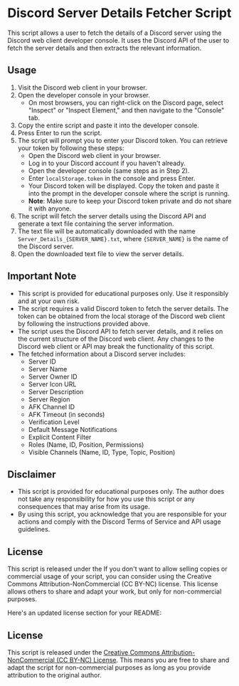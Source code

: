 # Discord Server Details Fetcher Script

This script allows a user to fetch the details of a Discord server using the Discord web client developer console. It uses the Discord API of the user to fetch the server details and then extracts the relevant information.

## Usage

1. Visit the Discord web client in your browser.
2. Open the developer console in your browser.
   - On most browsers, you can right-click on the Discord page, select "Inspect" or "Inspect Element," and then navigate to the "Console" tab.
3. Copy the entire script and paste it into the developer console.
4. Press Enter to run the script.
5. The script will prompt you to enter your Discord token. You can retrieve your token by following these steps:
   - Open the Discord web client in your browser.
   - Log in to your Discord account if you haven't already.
   - Open the developer console (same steps as in Step 2).
   - Enter `localStorage.token` in the console and press Enter.
   - Your Discord token will be displayed. Copy the token and paste it into the prompt in the developer console where the script is running.
   - **Note**: Make sure to keep your Discord token private and do not share it with anyone.
6. The script will fetch the server details using the Discord API and generate a text file containing the server information.
7. The text file will be automatically downloaded with the name `Server_Details_{SERVER_NAME}.txt`, where `{SERVER_NAME}` is the name of the Discord server.
8. Open the downloaded text file to view the server details.

## Important Note

- This script is provided for educational purposes only. Use it responsibly and at your own risk.
- The script requires a valid Discord token to fetch the server details. The token can be obtained from the local storage of the Discord web client by following the instructions provided above.
- The script uses the Discord API to fetch server details, and it relies on the current structure of the Discord web client. Any changes to the Discord web client or API may break the functionality of this script.
- The fetched information about a Discord server includes:
  - Server ID
  - Server Name
  - Server Owner ID
  - Server Icon URL
  - Server Description
  - Server Region
  - AFK Channel ID
  - AFK Timeout (in seconds)
  - Verification Level
  - Default Message Notifications
  - Explicit Content Filter
  - Roles (Name, ID, Position, Permissions)
  - Visible Channels (Name, ID, Type, Topic, Position)

## Disclaimer

- This script is provided for educational purposes only. The author does not take any responsibility for how you use this script or any consequences that may arise from its usage.
- By using this script, you acknowledge that you are responsible for your actions and comply with the Discord Terms of Service and API usage guidelines.

## License

This script is released under the If you don't want to allow selling copies or commercial usage of your script, you can consider using the Creative Commons Attribution-NonCommercial (CC BY-NC) license. This license allows others to share and adapt your work, but only for non-commercial purposes.

Here's an updated license section for your README:

## License

This script is released under the [Creative Commons Attribution-NonCommercial (CC BY-NC) License](LICENSE). This means you are free to share and adapt the script for non-commercial purposes as long as you provide attribution to the original author.
